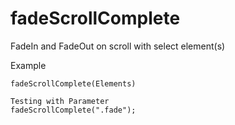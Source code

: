 # fadeScrollComplete

FadeIn and FadeOut on scroll with select element(s)

Example
```code
fadeScrollComplete(Elements)

Testing with Parameter
fadeScrollComplete(".fade");
```